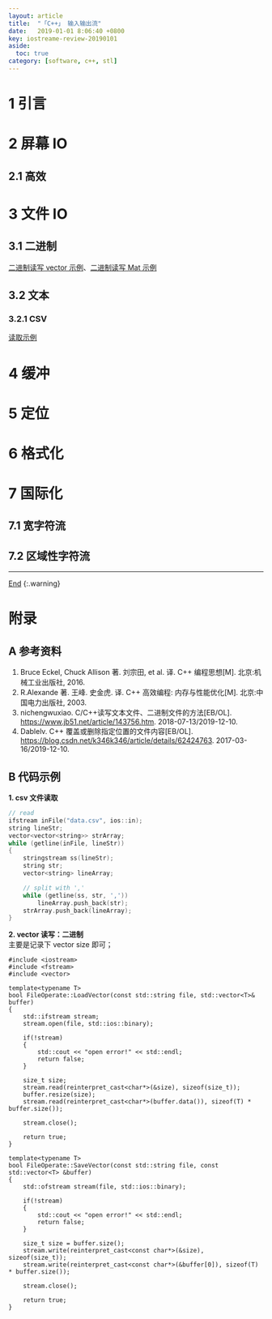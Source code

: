 ```yaml
---
layout: article
title:  "「C++」 输入输出流"
date:   2019-01-01 8:06:40 +0800
key: iostreame-review-20190101
aside:
  toc: true
category: [software, c++, stl]
---
```

<span id='head'></span>

<!--more-->

# 1 引言

# 2 屏幕 IO
## 2.1 高效

# 3 文件 IO
## 3.1 二进制
[二进制读写 vector 示例](#binaryio_vector)、[二进制读写 Mat 示例](https://github.com/takmin/BinaryCvMat/blob/master/BinaryCvMat.cpp)      

## 3.2 文本

### 3.2.1 CSV
[读取示例](#read_csv)     

# 4 缓冲

# 5 定位

# 6 格式化

# 7 国际化

## 7.1 宽字符流

## 7.2 区域性字符流


-------------------  
[End](#head)
{:.warning}  

# 附录
## A 参考资料
1. Bruce Eckel, Chuck Allison 著. 刘宗田, et al. 译. C++ 编程思想[M]. 北京:机械工业出版社, 2016.      
1. R.Alexande 著. 王峰. 史金虎. 译. C++ 高效编程: 内存与性能优化[M]. 北京:中国电力出版社, 2003.     
1. nichengwuxiao. C/C++读写文本文件、二进制文件的方法[EB/OL]. <https://www.jb51.net/article/143756.htm>. 2018-07-13/2019-12-10.   
1. Dablelv. C++ 覆盖或删除指定位置的文件内容[EB/OL]. <https://blog.csdn.net/k346k346/article/details/62424763>. 2017-03-16/2019-12-10.    

## B 代码示例
<span id='read_csv'>**1. csv 文件读取**</span>
```c++
// read
ifstream inFile("data.csv", ios::in);
string lineStr;
vector<vector<string>> strArray;
while (getline(inFile, lineStr))
{
    stringstream ss(lineStr);
    string str;
    vector<string> lineArray;

    // split with ','
    while (getline(ss, str, ','))
    	lineArray.push_back(str);
    strArray.push_back(lineArray);
}
```

<span id="binaryio_vector">**2. vector 读写：二进制**</span>     
主要是记录下 vector size 即可；   

```
#include <iostream>
#include <fstream>
#include <vector>

template<typename T>
bool FileOperate::LoadVector(const std::string file, std::vector<T>& buffer)
{
    std::ifstream stream;
    stream.open(file, std::ios::binary);

    if(!stream)
    {
        std::cout << "open error!" << std::endl;
        return false;
    }

    size_t size;
    stream.read(reinterpret_cast<char*>(&size), sizeof(size_t));
    buffer.resize(size);
    stream.read(reinterpret_cast<char*>(buffer.data()), sizeof(T) * buffer.size());

    stream.close();

    return true;
}

template<typename T>
bool FileOperate::SaveVector(const std::string file, const std::vector<T> &buffer)
{
    std::ofstream stream(file, std::ios::binary);

    if(!stream)
    {
        std::cout << "open error!" << std::endl;
        return false;
    }

    size_t size = buffer.size();
    stream.write(reinterpret_cast<const char*>(&size), sizeof(size_t));
    stream.write(reinterpret_cast<const char*>(&buffer[0]), sizeof(T) * buffer.size());

    stream.close();

    return true;
}
```
